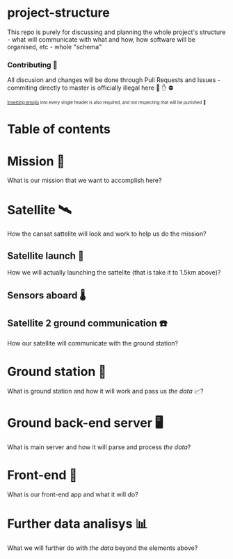 # project-structure

This repo is purely for discussing and planning the whole project's structure - what will communicate with what and how, how software will be organised, etc - whole "schema"

### Contributing 📝
All discusion and changes will be done through Pull Requests and Issues - commiting directly to master is officially illegal here  🚫 ✋ ⛔

<sub><sub>[Inserting emojis](https://getemoji.com/) into every single header is also required, and not respecting that will be punished 🔪 </sub></sub>

Table of contents
===================

<!-- Automatic "Table of contents" bot will genereate TOC here, DO NOT remove it! -->

<!-- START doctoc -->
<!-- END doctoc -->

# Mission 🌈
What is our mission that we want to accomplish here?

# Satellite 🛰
How the cansat sattelite will look and work to help us do the mission?

## Satellite launch 🚀
How we will actually launching the sattelite (that is take it to 1.5km above)?

## Sensors aboard 🌡

## Satellite 2 ground communication ☎️
How our satellite will communicate with the ground station?

# Ground station 📡
What is ground station and how it will work and pass us *the data* 📈?

# Ground back-end server 🖥
What is main server and how it will parse and process *the data*?

# Front-end 📱
What is our front-end app and what it will do?

# Further data analisys 📊
What we will further do with *the data* beyond the elements above?
